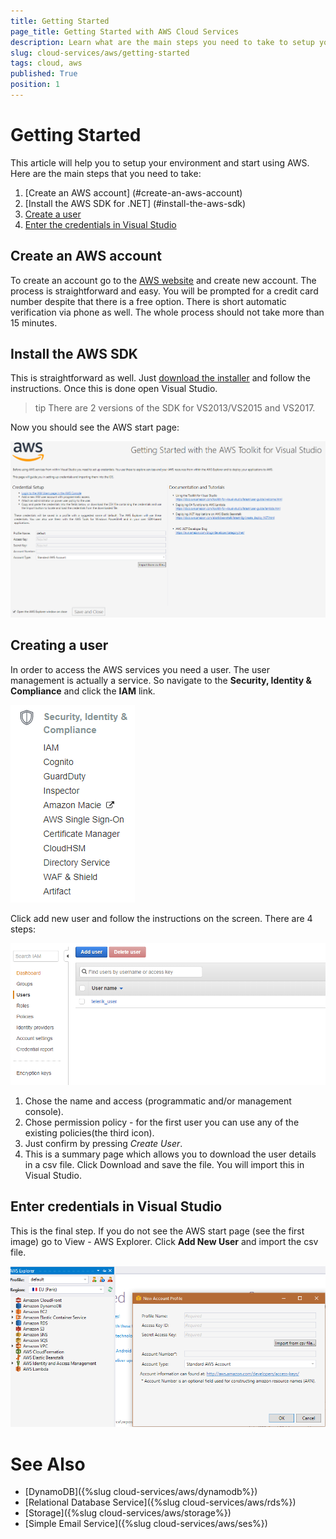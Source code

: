 ```yaml
---
title: Getting Started 
page_title: Getting Started with AWS Cloud Services
description: Learn what are the main steps you need to take to setup your environment and start using AWS Cloud Services.
slug: cloud-services/aws/getting-started
tags: cloud, aws
published: True
position: 1
---
```


# Getting Started

This article will help you to setup your environment and start using AWS. Here are the main steps that you need to take:

1. [Create an AWS account] (#create-an-aws-account)
2. [Install the AWS SDK for .NET] (#install-the-aws-sdk)
3. [Create a user](#crate-a-user)
4. [Enter the credentials in Visual Studio](#enter-credentials-in-visual-studio)


## Create an AWS account

To create an account go to the [AWS website](https://aws.amazon.com/) and create new account. The process is straightforward and easy. You will be prompted for a credit card number despite that there is a free option. There is short automatic verification via phone as well. The whole process should not take more than 15 minutes. 

## Install the AWS SDK

This is straightforward as well. Just [download the installer](https://aws.amazon.com/visualstudio/) and follow the instructions. Once this is done open Visual Studio.

>tip There are 2 versions of the SDK for VS2013/VS2015 and VS2017.

Now you should see the AWS start page:

![aws-getting-started001](images/aws-getting-started001.png)

## Creating a user

In order to access the AWS services you need a user. The user management is actually a service. So navigate to the **Security, Identity & Compliance** and click the **IAM** link.

![aws-getting-started002](images/aws-getting-started002.png)

Click add new user and follow the instructions on the screen. There are 4 steps:

![aws-getting-started003](images/aws-getting-started003.png)

1. Chose the name and access (programmatic and/or management console).
2. Chose permission policy - for the first user you can use any of the existing policies(the third icon).
3. Just confirm by pressing *Create User*.
4. This is a summary page which allows you to download the user details in a csv file. Click Download and save the file. You will import this in Visual Studio. 

## Enter credentials in Visual Studio

This is the final step. If you do not see the AWS start page (see the first image) go to View - AWS Explorer. Click **Add New User** and import the csv file.

![aws-getting-started004](images/aws-getting-started004.png)

# See Also

* [DynamoDB]({%slug cloud-services/aws/dynamodb%})
* [Relational Database Service]({%slug cloud-services/aws/rds%})
* [Storage]({%slug cloud-services/aws/storage%}) 
* [Simple Email Service]({%slug cloud-services/aws/ses%})